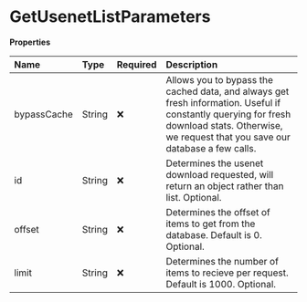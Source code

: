 # GetUsenetListParameters

**Properties**

| Name        | Type   | Required | Description                                                                                                                                                                                   |
| :---------- | :----- | :------- | :-------------------------------------------------------------------------------------------------------------------------------------------------------------------------------------------- |
| bypassCache | String | ❌       | Allows you to bypass the cached data, and always get fresh information. Useful if constantly querying for fresh download stats. Otherwise, we request that you save our database a few calls. |
| id          | String | ❌       | Determines the usenet download requested, will return an object rather than list. Optional.                                                                                                   |
| offset      | String | ❌       | Determines the offset of items to get from the database. Default is 0. Optional.                                                                                                              |
| limit       | String | ❌       | Determines the number of items to recieve per request. Default is 1000. Optional.                                                                                                             |
